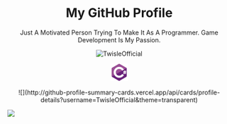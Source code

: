 <p align="center">
  <h1 align="center">My GitHub Profile</h1>
  <p align="center">Just A Motivated Person Trying To Make It As A Programmer. Game Development Is My Passion.</p>
</p>

<div>
  <!-- Profile Views -->
<p align="Center"> <img src="https://komarev.com/ghpvc/?username=TwisleOfficial&label=Profile%20views&color=0e75b6&style=flat" alt="TwisleOfficial" /> </p>
 </div>
 
 <div>
  <!-- Code Logos -->
<p align="center"><img src="https://raw.githubusercontent.com/devicons/devicon/master/icons/csharp/csharp-original.svg" alt="csharp" width="40"             height="40"/>
</div>
<div>

<p align="center"> 
  ![](http://github-profile-summary-cards.vercel.app/api/cards/profile-details?username=TwisleOfficial&theme=transparent)
</p>

![](http://github-profile-summary-cards.vercel.app/api/cards/profile-details?username=TwisleOfficial&theme=transparent)
  

